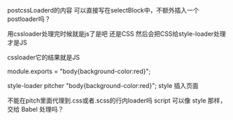 postcssLoaderd的内容
可以直接写在selectBlock中，不额外插入一个postloader吗？

用cssloader处理完时候就是js了是吧 还是CSS
然后会把CSS给style-loader处理才是JS


cssloader它的结果就是JS

module.exports = "body{background-color:red}";

style-loader
pitcher 
"body{background-color:red}";
style
插入页面

不能在pitch里面代理到.css或者.scss的行内loader吗
script 可以像 style 那样，交给 Babel 处理吗？

